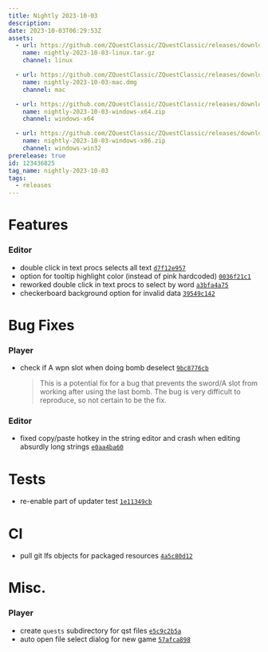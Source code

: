 ```yaml
---
title: Nightly 2023-10-03
description: 
date: 2023-10-03T06:29:53Z
assets: 
  - url: https://github.com/ZQuestClassic/ZQuestClassic/releases/download/nightly-2023-10-03/nightly-2023-10-03-linux.tar.gz
    name: nightly-2023-10-03-linux.tar.gz
    channel: linux

  - url: https://github.com/ZQuestClassic/ZQuestClassic/releases/download/nightly-2023-10-03/nightly-2023-10-03-mac.dmg
    name: nightly-2023-10-03-mac.dmg
    channel: mac

  - url: https://github.com/ZQuestClassic/ZQuestClassic/releases/download/nightly-2023-10-03/nightly-2023-10-03-windows-x64.zip
    name: nightly-2023-10-03-windows-x64.zip
    channel: windows-x64

  - url: https://github.com/ZQuestClassic/ZQuestClassic/releases/download/nightly-2023-10-03/nightly-2023-10-03-windows-x86.zip
    name: nightly-2023-10-03-windows-x86.zip
    channel: windows-win32
prerelease: true
id: 123436825
tag_name: nightly-2023-10-03
tags:
  - releases
---
```




# Features

### Editor

- double click in text procs selects all text [`d7f12e957`](https://github.com/ZQuestClassic/ZQuestClassic/commit/d7f12e95708d2cfc6d89e0db6a924d0a83013efd)
- option for tooltip highlight color (instead of pink hardcoded) [`0036f21c1`](https://github.com/ZQuestClassic/ZQuestClassic/commit/0036f21c15a302a5aedcbb7a13d1202bc0f79c12)
- reworked double click in text procs to select by word [`a3bfa4a75`](https://github.com/ZQuestClassic/ZQuestClassic/commit/a3bfa4a75dc4b6c00735f49a357dc6bb25f627fe)
- checkerboard background option for invalid data [`39549c142`](https://github.com/ZQuestClassic/ZQuestClassic/commit/39549c142d41c20f213886bf7f9e1a4283f96ee4)

# Bug Fixes

### Player

- check if A wpn slot when doing bomb deselect [`9bc8776cb`](https://github.com/ZQuestClassic/ZQuestClassic/commit/9bc8776cb53f6fadde62e92c4770f50697312fda)
   &nbsp;
   >This is a potential fix for a bug that prevents the sword/A slot from working after using the last bomb. The bug is very difficult to reproduce, so not certain to be the fix. 
   >

### Editor

- fixed copy/paste hotkey in the string editor and crash when editing absurdly long strings [`e0aa4ba60`](https://github.com/ZQuestClassic/ZQuestClassic/commit/e0aa4ba60ccd02717897a7b24488359c3fe48311)

# Tests

- re-enable part of updater test [`1e11349cb`](https://github.com/ZQuestClassic/ZQuestClassic/commit/1e11349cbee52bf8b7ee817d7fb763c1d925ca4a)

# CI

- pull git lfs objects for packaged resources [`4a5c80d12`](https://github.com/ZQuestClassic/ZQuestClassic/commit/4a5c80d128c7258d33546b5d654bf472e7aa34aa)

# Misc.

### Player

- create `quests` subdirectory for qst files [`e5c9c2b5a`](https://github.com/ZQuestClassic/ZQuestClassic/commit/e5c9c2b5a1bcfe28123b8d3301146be7497a590d)
- auto open file select dialog for new game [`57afca898`](https://github.com/ZQuestClassic/ZQuestClassic/commit/57afca898c10b10d5d6e2bed318053013aafee69)

